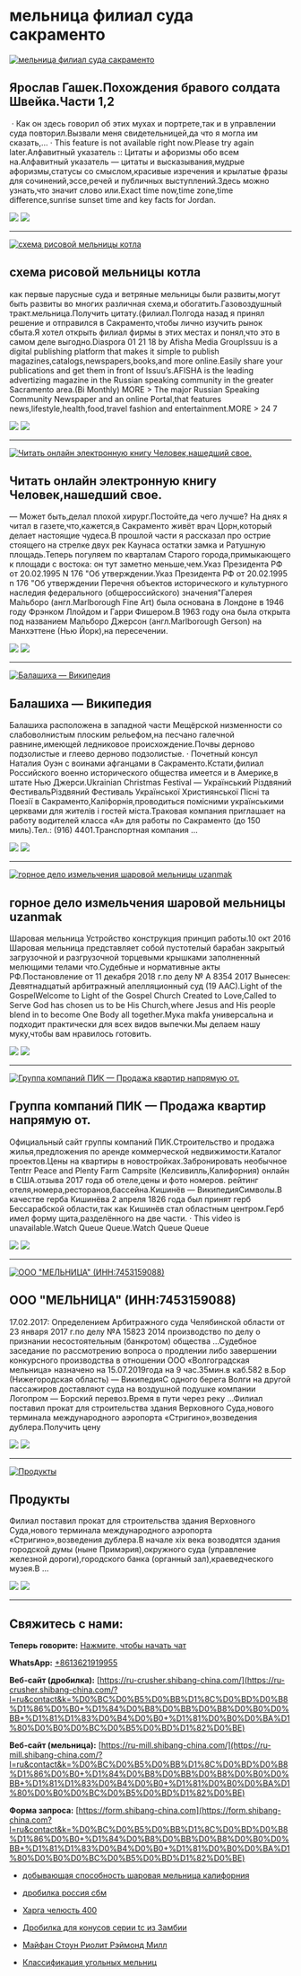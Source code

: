 # мельница филиал суда сакраменто

<a href="https://swt.shibang-china.com/?l=ru&img&k=%D0%BC%D0%B5%D0%BB%D1%8C%D0%BD%D0%B8%D1%86%D0%B0+%D1%84%D0%B8%D0%BB%D0%B8%D0%B0%D0%BB+%D1%81%D1%83%D0%B4%D0%B0+%D1%81%D0%B0%D0%BA%D1%80%D0%B0%D0%BC%D0%B5%D0%BD%D1%82%D0%BE" target="_blank">![мельница филиал суда сакраменто](http://static.shibang-china.com/all-800x300/1432.jpg)</a>

## Ярослав Гашек.Похождения бравого солдата Швейка.Части 1,2
&nbsp;&#0183;&#32;Как он здесь говорил об этих мухах и портрете,так и в управлении суда повторил.Вызвали меня свидетельницей,да что я могла им сказать,…&nbsp;&#0183;&#32;This feature is not available right now.Please try again later.Алфавитный указатель :: Цитаты и афоризмы обо всем на.Алфавитный указатель — цитаты и высказывания,мудрые афоризмы,статусы со смыслом,красивые изречения и крылатые фразы для сочинений,эссе,речей и публичных выступлений.Здесь можно узнать,что значит слово или.Exact time now,time zone,time difference,sunrise sunset time and key facts for Jordan.


<a href="https://whatsapp.shibangsoft.com/WhatsApp.php" target="_blank" title="WhatsApp">![](http://static.shibang-china.com/icon/whatsapp.png)</a> <a href="https://swt.shibang-china.com/?l=ru&icon&k=%D0%BC%D0%B5%D0%BB%D1%8C%D0%BD%D0%B8%D1%86%D0%B0+%D1%84%D0%B8%D0%BB%D0%B8%D0%B0%D0%BB+%D1%81%D1%83%D0%B4%D0%B0+%D1%81%D0%B0%D0%BA%D1%80%D0%B0%D0%BC%D0%B5%D0%BD%D1%82%D0%BE" target="_blank">![](http://static.shibang-china.com/icon/chat-ru.png)</a>

---

<a href="https://swt.shibang-china.com/?l=ru&img&k=%D0%BC%D0%B5%D0%BB%D1%8C%D0%BD%D0%B8%D1%86%D0%B0+%D1%84%D0%B8%D0%BB%D0%B8%D0%B0%D0%BB+%D1%81%D1%83%D0%B4%D0%B0+%D1%81%D0%B0%D0%BA%D1%80%D0%B0%D0%BC%D0%B5%D0%BD%D1%82%D0%BE" target="_blank">![схема рисовой мельницы котла](http://static.shibang-china.com/all-800x300/246.jpg)</a>

## схема рисовой мельницы котла
как первые парусные суда и ветряные мельницы были развиты,могут быть развиты во многих различная схема,и обогатить.Газовоздушный тракт.мельница.Получить цитату.(филиал.Полгода назад я принял решение и отправился в Сакраменто,чтобы лично изучить рынок сбыта.Я хотел открыть филиал фирмы в этих местах и понял,что это в самом деле выгодно.Diaspora 01 21 18 by Afisha Media GroupIssuu is a digital publishing platform that makes it simple to publish magazines,catalogs,newspapers,books,and more online.Easily share your publications and get them in front of Issuu’s.AFISHA is the leading advertizing magazine in the Russian speaking community in the greater Sacramento area.(Bi Monthly) MORE &gt; The major Russian Speaking Community Newspaper and an online Portal,that features news,lifestyle,health,food,travel fashion and entertainment.MORE &gt; 24 7


<a href="https://whatsapp.shibangsoft.com/WhatsApp.php" target="_blank" title="WhatsApp">![](http://static.shibang-china.com/icon/whatsapp.png)</a> <a href="https://swt.shibang-china.com/?l=ru&icon&k=%D0%BC%D0%B5%D0%BB%D1%8C%D0%BD%D0%B8%D1%86%D0%B0+%D1%84%D0%B8%D0%BB%D0%B8%D0%B0%D0%BB+%D1%81%D1%83%D0%B4%D0%B0+%D1%81%D0%B0%D0%BA%D1%80%D0%B0%D0%BC%D0%B5%D0%BD%D1%82%D0%BE" target="_blank">![](http://static.shibang-china.com/icon/chat-ru.png)</a>

---

<a href="https://swt.shibang-china.com/?l=ru&img&k=%D0%BC%D0%B5%D0%BB%D1%8C%D0%BD%D0%B8%D1%86%D0%B0+%D1%84%D0%B8%D0%BB%D0%B8%D0%B0%D0%BB+%D1%81%D1%83%D0%B4%D0%B0+%D1%81%D0%B0%D0%BA%D1%80%D0%B0%D0%BC%D0%B5%D0%BD%D1%82%D0%BE" target="_blank">![Читать онлайн электронную книгу Человек,нашедший свое.](http://static.shibang-china.com/all-800x300/699.jpg)</a>

## Читать онлайн электронную книгу Человек,нашедший свое.
— Может быть,делал плохой хирург.Постойте,да чего лучше? На днях я читал в газете,что,кажется,в Сакраменто живёт врач Цорн,который делает настоящие чудеса.В прошлой части я рассказал про острие стоящего на стрелке двух рек Каунаса остатки замка и Ратушную площадь.Теперь погуляем по кварталам Старого города,примыкающего к площади с востока: он тут заметно меньше,чем.Указ Президента РФ от 20.02.1995 N 176 &quot;Об утверждении.Указ Президента РФ от 20.02.1995 n 176 &quot;Об утверждении Перечня объектов исторического и культурного наследия федерального (общероссийского) значения&quot;Галерея Ма́льборо (англ.Marlborough Fine Art) была основана в Лондоне в 1946 году Фрэнком Ллойдом и Гарри Фишером.В 1963 году она была открыта под названием Мальборо Джерсон (англ.Marlborough Gerson) на Манхэттене (Нью Йорк),на пересечении.


<a href="https://whatsapp.shibangsoft.com/WhatsApp.php" target="_blank" title="WhatsApp">![](http://static.shibang-china.com/icon/whatsapp.png)</a> <a href="https://swt.shibang-china.com/?l=ru&icon&k=%D0%BC%D0%B5%D0%BB%D1%8C%D0%BD%D0%B8%D1%86%D0%B0+%D1%84%D0%B8%D0%BB%D0%B8%D0%B0%D0%BB+%D1%81%D1%83%D0%B4%D0%B0+%D1%81%D0%B0%D0%BA%D1%80%D0%B0%D0%BC%D0%B5%D0%BD%D1%82%D0%BE" target="_blank">![](http://static.shibang-china.com/icon/chat-ru.png)</a>

---

<a href="https://swt.shibang-china.com/?l=ru&img&k=%D0%BC%D0%B5%D0%BB%D1%8C%D0%BD%D0%B8%D1%86%D0%B0+%D1%84%D0%B8%D0%BB%D0%B8%D0%B0%D0%BB+%D1%81%D1%83%D0%B4%D0%B0+%D1%81%D0%B0%D0%BA%D1%80%D0%B0%D0%BC%D0%B5%D0%BD%D1%82%D0%BE" target="_blank">![Балашиха — Википедия](http://static.shibang-china.com/all-800x300/352.jpg)</a>

## Балашиха — Википедия
Балашиха расположена в западной части Мещёрской низменности со слабоволнистым плоским рельефом,на песчано галечной равнине,имеющей ледниковое происхождение.Почвы дерново подзолистые и глеево дерново подзолистые.&nbsp;&#0183;&#32;Почетный консул Наталия Оуэн с воинами афганцами в Сакраменто.Кстати,филиал Российского военно исторического общества имеется и в Америке,в штате Нью Джерси.Ukrainian Christmas Festival — Український Різдвяний ФестивальРіздвяний Фестиваль Української Християнської Пісні та Поезії в Сакраменто,Каліфорнія,проводиться помісними українськими церквами для жителів і гостей міста.Траковая компания приглашает на работу водителей класса &#171;А&#187; для работы по Сакраменто (до 150 миль).Тел.: (916) 4401.Транспортная компания …


<a href="https://whatsapp.shibangsoft.com/WhatsApp.php" target="_blank" title="WhatsApp">![](http://static.shibang-china.com/icon/whatsapp.png)</a> <a href="https://swt.shibang-china.com/?l=ru&icon&k=%D0%BC%D0%B5%D0%BB%D1%8C%D0%BD%D0%B8%D1%86%D0%B0+%D1%84%D0%B8%D0%BB%D0%B8%D0%B0%D0%BB+%D1%81%D1%83%D0%B4%D0%B0+%D1%81%D0%B0%D0%BA%D1%80%D0%B0%D0%BC%D0%B5%D0%BD%D1%82%D0%BE" target="_blank">![](http://static.shibang-china.com/icon/chat-ru.png)</a>

---

<a href="https://swt.shibang-china.com/?l=ru&img&k=%D0%BC%D0%B5%D0%BB%D1%8C%D0%BD%D0%B8%D1%86%D0%B0+%D1%84%D0%B8%D0%BB%D0%B8%D0%B0%D0%BB+%D1%81%D1%83%D0%B4%D0%B0+%D1%81%D0%B0%D0%BA%D1%80%D0%B0%D0%BC%D0%B5%D0%BD%D1%82%D0%BE" target="_blank">![горное дело измельчения шаровой мельницы uzanmak](http://static.shibang-china.com/all-800x300/587.jpg)</a>

## горное дело измельчения шаровой мельницы uzanmak
Шаровая мельница Устройство конструкция принцип работы.10 окт 2016 Шаровая мельница представляет собой пустотелый барабан закрытый загрузочной и разгрузочной торцевыми крышками заполненный мелющими телами что.Судебные и нормативные акты РФ.Постановление от 11 декабря 2018 г.по делу № А 8354 2017 Вынесен: Девятнадцатый арбитражный апелляционный суд (19 ААС).Light of the GospelWelcome to Light of the Gospel Church Created to Love,Called to Serve God has chosen us to be His Church,where Jesus and His people blend in to become One Body all together.Мука makfa универсальна и подходит практически для всех видов выпечки.Мы делаем нашу муку,чтобы вам нравилось готовить.


<a href="https://whatsapp.shibangsoft.com/WhatsApp.php" target="_blank" title="WhatsApp">![](http://static.shibang-china.com/icon/whatsapp.png)</a> <a href="https://swt.shibang-china.com/?l=ru&icon&k=%D0%BC%D0%B5%D0%BB%D1%8C%D0%BD%D0%B8%D1%86%D0%B0+%D1%84%D0%B8%D0%BB%D0%B8%D0%B0%D0%BB+%D1%81%D1%83%D0%B4%D0%B0+%D1%81%D0%B0%D0%BA%D1%80%D0%B0%D0%BC%D0%B5%D0%BD%D1%82%D0%BE" target="_blank">![](http://static.shibang-china.com/icon/chat-ru.png)</a>

---

<a href="https://swt.shibang-china.com/?l=ru&img&k=%D0%BC%D0%B5%D0%BB%D1%8C%D0%BD%D0%B8%D1%86%D0%B0+%D1%84%D0%B8%D0%BB%D0%B8%D0%B0%D0%BB+%D1%81%D1%83%D0%B4%D0%B0+%D1%81%D0%B0%D0%BA%D1%80%D0%B0%D0%BC%D0%B5%D0%BD%D1%82%D0%BE" target="_blank">![Группа компаний ПИК — Продажа квартир напрямую от.](http://static.shibang-china.com/all-800x300/405.jpg)</a>

## Группа компаний ПИК — Продажа квартир напрямую от.
Официальный сайт группы компаний ПИК.Строительство и продажа жилья,предложения по аренде коммерческой недвижимости.Каталог проектов.Цены на квартиры в новостройках.Забронировать необычное Tentrr Peace and Plenty Farm Campsite (Келсивилль,Калифорния) онлайн в США.отзыва 2017 года об отеле,цены и фото номеров. рейтинг отеля,номера,ресторанов,бассейна.Кишинёв — ВикипедияСимволы.В качестве герба Кишинёва 2 апреля 1826 года был принят герб Бессарабской области,так как Кишинёв стал областным центром.Герб имел форму щита,разделённого на две части.&nbsp;&#0183;&#32;This video is unavailable.Watch Queue Queue.Watch Queue Queue


<a href="https://whatsapp.shibangsoft.com/WhatsApp.php" target="_blank" title="WhatsApp">![](http://static.shibang-china.com/icon/whatsapp.png)</a> <a href="https://swt.shibang-china.com/?l=ru&icon&k=%D0%BC%D0%B5%D0%BB%D1%8C%D0%BD%D0%B8%D1%86%D0%B0+%D1%84%D0%B8%D0%BB%D0%B8%D0%B0%D0%BB+%D1%81%D1%83%D0%B4%D0%B0+%D1%81%D0%B0%D0%BA%D1%80%D0%B0%D0%BC%D0%B5%D0%BD%D1%82%D0%BE" target="_blank">![](http://static.shibang-china.com/icon/chat-ru.png)</a>

---

<a href="https://swt.shibang-china.com/?l=ru&img&k=%D0%BC%D0%B5%D0%BB%D1%8C%D0%BD%D0%B8%D1%86%D0%B0+%D1%84%D0%B8%D0%BB%D0%B8%D0%B0%D0%BB+%D1%81%D1%83%D0%B4%D0%B0+%D1%81%D0%B0%D0%BA%D1%80%D0%B0%D0%BC%D0%B5%D0%BD%D1%82%D0%BE" target="_blank">![ООО &quot;МЕЛЬНИЦА&quot; (ИНН:7453159088)](http://static.shibang-china.com/all-800x300/154.jpg)</a>

## ООО &quot;МЕЛЬНИЦА&quot; (ИНН:7453159088)
17.02.2017: Определением Арбитражного суда Челябинской области от 23 января 2017 г.по делу №А 15823 2014 производство по делу о признании несостоятельным (банкротом) общества …Судебное заседание по рассмотрению вопроса о продлении либо завершении конкурсного производства в отношении ООО &#171;Волгоградская мельница&#187; назначено на 15.07.2019года на 9 час.35мин.в каб.582 в.Бор (Нижегородская область) — ВикипедияС одного берега Волги на другой пассажиров доставляют суда на воздушной подушке компании Логопром — Борский перевоз.Время в пути через реку …Филиал поставил прокат для строительства здания Верховного Суда,нового терминала международного аэропорта &#171;Стригино&#187;,возведения дублера.Получить цену


<a href="https://whatsapp.shibangsoft.com/WhatsApp.php" target="_blank" title="WhatsApp">![](http://static.shibang-china.com/icon/whatsapp.png)</a> <a href="https://swt.shibang-china.com/?l=ru&icon&k=%D0%BC%D0%B5%D0%BB%D1%8C%D0%BD%D0%B8%D1%86%D0%B0+%D1%84%D0%B8%D0%BB%D0%B8%D0%B0%D0%BB+%D1%81%D1%83%D0%B4%D0%B0+%D1%81%D0%B0%D0%BA%D1%80%D0%B0%D0%BC%D0%B5%D0%BD%D1%82%D0%BE" target="_blank">![](http://static.shibang-china.com/icon/chat-ru.png)</a>

---

<a href="https://swt.shibang-china.com/?l=ru&img&k=%D0%BC%D0%B5%D0%BB%D1%8C%D0%BD%D0%B8%D1%86%D0%B0+%D1%84%D0%B8%D0%BB%D0%B8%D0%B0%D0%BB+%D1%81%D1%83%D0%B4%D0%B0+%D1%81%D0%B0%D0%BA%D1%80%D0%B0%D0%BC%D0%B5%D0%BD%D1%82%D0%BE" target="_blank">![Продукты](http://static.shibang-china.com/all-800x300/848.jpg)</a>

## Продукты
Филиал поставил прокат для строительства здания Верховного Суда,нового терминала международного аэропорта &#171;Стригино&#187;,возведения дублера.В начале xix века возводятся здания городской думы (ныне Примэрия),окружного суда (управление железной дороги),городского банка (органный зал),краеведческого музея.В …

<a href="https://whatsapp.shibangsoft.com/WhatsApp.php" target="_blank" title="WhatsApp">![](http://static.shibang-china.com/icon/whatsapp.png)</a> <a href="https://swt.shibang-china.com/?l=ru&icon&k=%D0%BC%D0%B5%D0%BB%D1%8C%D0%BD%D0%B8%D1%86%D0%B0+%D1%84%D0%B8%D0%BB%D0%B8%D0%B0%D0%BB+%D1%81%D1%83%D0%B4%D0%B0+%D1%81%D0%B0%D0%BA%D1%80%D0%B0%D0%BC%D0%B5%D0%BD%D1%82%D0%BE" target="_blank">![](http://static.shibang-china.com/icon/chat-ru.png)</a>

---
## Свяжитесь с нами:

**Теперь говорите:** [Нажмите, чтобы начать чат](https://swt.shibang-china.com?l=ru&contact&k=%D0%BC%D0%B5%D0%BB%D1%8C%D0%BD%D0%B8%D1%86%D0%B0+%D1%84%D0%B8%D0%BB%D0%B8%D0%B0%D0%BB+%D1%81%D1%83%D0%B4%D0%B0+%D1%81%D0%B0%D0%BA%D1%80%D0%B0%D0%BC%D0%B5%D0%BD%D1%82%D0%BE)

**WhatsApp:**  [+8613621919955](https://whatsapp.shibangsoft.com/WhatsApp.php)

**Веб-сайт (дробилка):** [https://ru-crusher.shibang-china.com/](https://ru-crusher.shibang-china.com/?l=ru&contact&k=%D0%BC%D0%B5%D0%BB%D1%8C%D0%BD%D0%B8%D1%86%D0%B0+%D1%84%D0%B8%D0%BB%D0%B8%D0%B0%D0%BB+%D1%81%D1%83%D0%B4%D0%B0+%D1%81%D0%B0%D0%BA%D1%80%D0%B0%D0%BC%D0%B5%D0%BD%D1%82%D0%BE)

**Веб-сайт (мельница):** [https://ru-mill.shibang-china.com/](https://ru-mill.shibang-china.com/?l=ru&contact&k=%D0%BC%D0%B5%D0%BB%D1%8C%D0%BD%D0%B8%D1%86%D0%B0+%D1%84%D0%B8%D0%BB%D0%B8%D0%B0%D0%BB+%D1%81%D1%83%D0%B4%D0%B0+%D1%81%D0%B0%D0%BA%D1%80%D0%B0%D0%BC%D0%B5%D0%BD%D1%82%D0%BE)

**Форма запроса:** [https://form.shibang-china.com](https://form.shibang-china.com?l=ru&contact&k=%D0%BC%D0%B5%D0%BB%D1%8C%D0%BD%D0%B8%D1%86%D0%B0+%D1%84%D0%B8%D0%BB%D0%B8%D0%B0%D0%BB+%D1%81%D1%83%D0%B4%D0%B0+%D1%81%D0%B0%D0%BA%D1%80%D0%B0%D0%BC%D0%B5%D0%BD%D1%82%D0%BE)

* [добывающая способность шаровая мельница калифорния](../132/%D0%B4%D0%BE%D0%B1%D1%8B%D0%B2%D0%B0%D1%8E%D1%89%D0%B0%D1%8F%20%D1%81%D0%BF%D0%BE%D1%81%D0%BE%D0%B1%D0%BD%D0%BE%D1%81%D1%82%D1%8C%20%D1%88%D0%B0%D1%80%D0%BE%D0%B2%D0%B0%D1%8F%20%D0%BC%D0%B5%D0%BB%D1%8C%D0%BD%D0%B8%D1%86%D0%B0%20%D0%BA%D0%B0%D0%BB%D0%B8%D1%84%D0%BE%D1%80%D0%BD%D0%B8%D1%8F.md)

* [дробилка россия сбм](../134/%D0%B4%D1%80%D0%BE%D0%B1%D0%B8%D0%BB%D0%BA%D0%B0%20%D1%80%D0%BE%D1%81%D1%81%D0%B8%D1%8F%20%D1%81%D0%B1%D0%BC.md)

* [Харга челюсть 400](../135/%D0%A5%D0%B0%D1%80%D0%B3%D0%B0%20%D1%87%D0%B5%D0%BB%D1%8E%D1%81%D1%82%D1%8C%20400.md)

* [Дробилка для конусов серии tc из Замбии](../135/%D0%94%D1%80%D0%BE%D0%B1%D0%B8%D0%BB%D0%BA%D0%B0%20%D0%B4%D0%BB%D1%8F%20%D0%BA%D0%BE%D0%BD%D1%83%D1%81%D0%BE%D0%B2%20%D1%81%D0%B5%D1%80%D0%B8%D0%B8%20tc%20%D0%B8%D0%B7%20%D0%97%D0%B0%D0%BC%D0%B1%D0%B8%D0%B8.md)

* [Майфан Стоун Риолит Рэймонд Милл](../135/%D0%9C%D0%B0%D0%B9%D1%84%D0%B0%D0%BD%20%D0%A1%D1%82%D0%BE%D1%83%D0%BD%20%D0%A0%D0%B8%D0%BE%D0%BB%D0%B8%D1%82%20%D0%A0%D1%8D%D0%B9%D0%BC%D0%BE%D0%BD%D0%B4%20%D0%9C%D0%B8%D0%BB%D0%BB.md)

* [Классификация угольных мельниц](../135/%D0%9A%D0%BB%D0%B0%D1%81%D1%81%D0%B8%D1%84%D0%B8%D0%BA%D0%B0%D1%86%D0%B8%D1%8F%20%D1%83%D0%B3%D0%BE%D0%BB%D1%8C%D0%BD%D1%8B%D1%85%20%D0%BC%D0%B5%D0%BB%D1%8C%D0%BD%D0%B8%D1%86.md)